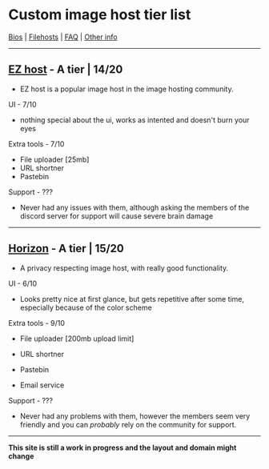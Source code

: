 # **Custom image host tier list**

[Bios](bios.md) | [Filehosts](filehosts.md) | [FAQ](faq.md) | [Other info](other_things.md)

---

## [EZ host](https://e-z.host) - A tier | 14/20

- EZ host is a popular image host in the image hosting community.

UI - 7/10

- nothing special about the ui, works as intented and doesn't burn your eyes

Extra tools - 7/10

- File uploader [25mb]
- URL shortner
- Pastebin

Support - ???

- Never had any issues with them, although asking the members of the discord server for support will cause severe brain damage
---
## [Horizon](https://horizon.pics) - A tier | 15/20

- A privacy respecting image host, with really good functionality.

UI - 6/10

- Looks pretty nice at first glance, but gets repetitive after some time, especially because of the color scheme

Extra tools - 9/10

- File uploader [200mb upload limit]
  
- URL shortner
  
- Pastebin
  
- Email service

Support - ???

- Never had any problems with them, however the members seem very friendly and you can *probably* rely on the community for support.
---
**This site is still a work in progress and the layout and domain might change**

